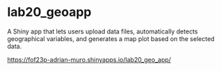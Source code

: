 # lab20_geoapp
A Shiny app that lets users upload data files, automatically detects geographical variables, and generates a map plot based on the selected data.

https://fof23p-adrian-muro.shinyapps.io/lab20_geo_app/
